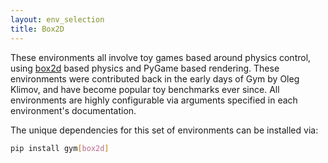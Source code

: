 ```yaml
---
layout: env_selection
title: Box2D
---
```


These environments all involve toy games based around physics control, using [box2d](https://box2d.org/) based physics and PyGame based rendering. These environments were contributed back in the early days of Gym by Oleg Klimov, and have become popular toy benchmarks ever since. All environments are highly configurable via arguments specified in each environment's documentation.
  
The unique dependencies for this set of environments can be installed via:

````bash
pip install gym[box2d]
````




